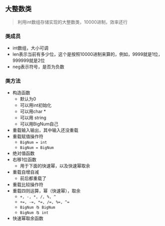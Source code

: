 ## 大整数类
> 利用int数组存储实现的大整数类，10000进制，效率还行

### 类成员
- int数组，大小可调
- len表示当前有多少位，这个是按照10000进制来算的，例如，9999就是1位，999999就是2位
- neg表示符号，是否为负数

### 类方法
- 构造函数
	- 默认为0
	- 可以用int初始化
	- 可以用char *
	- 可以用 string
	- 可以用BigNum自己
- 重载输入输出，其中输入还没重载
- 重载赋值操作符
	- `BigNum = int`
	- `BigNum = BigNum`
- 绝对值函数
- 右移1位函数
	- 用于下面的快速幂，以及快速幂取余
- 重载自增自减
	- 前后都重载了
- 重载比较操作符
- 重载四则运算，幂（快速幂），取余
	- `+, -, *, /, %, ^`
	- `+=, -=, *=, /=, %=, ^=`
	- `BigNum 与 BigNum`
	- `BigNum 与 int`
- 快速幂取余函数